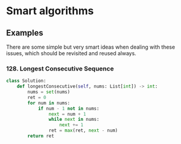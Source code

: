 # Smart algorithms

## Examples

There are some simple but very smart ideas when dealing with these issues, which should be revisited and reused always.

### 128. Longest Consecutive Sequence

```python
class Solution:
    def longestConsecutive(self, nums: List[int]) -> int:
        nums = set(nums)
        ret = 0
        for num in nums:
            if num - 1 not in nums:
                next = num + 1
                while next in nums:
                    next += 1
                ret = max(ret, next - num)
        return ret
```
